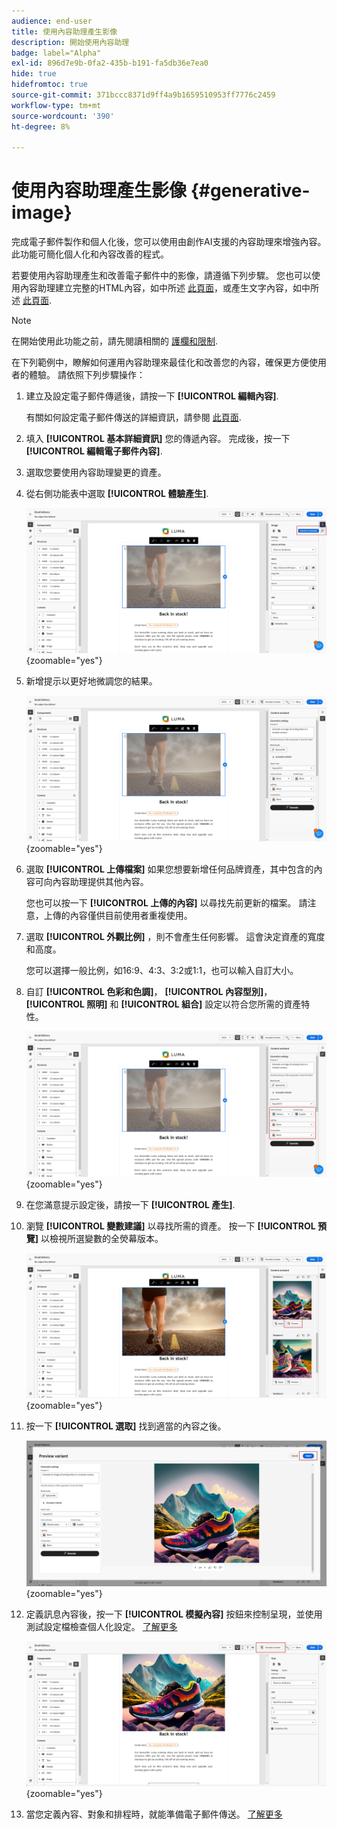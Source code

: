 ```yaml
---
audience: end-user
title: 使用內容助理產生影像
description: 開始使用內容助理
badge: label="Alpha"
exl-id: 896d7e9b-0fa2-435b-b191-fa5db36e7ea0
hide: true
hidefromtoc: true
source-git-commit: 371bccc8371d9ff4a9b1659510953ff7776c2459
workflow-type: tm+mt
source-wordcount: '390'
ht-degree: 8%

---
```


# 使用內容助理產生影像 {#generative-image}

完成電子郵件製作和個人化後，您可以使用由創作AI支援的內容助理來增強內容。 此功能可簡化個人化和內容改善的程式。

若要使用內容助理產生和改善電子郵件中的影像，請遵循下列步驟。 您也可以使用內容助理建立完整的HTML內容，如中所述 [此頁面](generative-email.md)，或產生文字內容，如中所述 [此頁面](generative-content.md).

>[!NOTE]
>
>在開始使用此功能之前，請先閱讀相關的 [護欄和限制](generative-gs.md#guardrails-and-limitations).

在下列範例中，瞭解如何運用內容助理來最佳化和改善您的內容，確保更方便使用者的體驗。 請依照下列步驟操作：

1. 建立及設定電子郵件傳遞後，請按一下 **[!UICONTROL 編輯內容]**.

   有關如何設定電子郵件傳送的詳細資訊，請參閱 [此頁面](../email/create-email-content.md).

1. 填入 **[!UICONTROL 基本詳細資訊]** 您的傳遞內容。 完成後，按一下 **[!UICONTROL 編輯電子郵件內容]**.

1. 選取您要使用內容助理變更的資產。

1. 從右側功能表中選取 **[!UICONTROL 體驗產生]**.

   ![](assets/image-genai-1.png){zoomable=&quot;yes&quot;}

1. 新增提示以更好地微調您的結果。

   ![](assets/image-genai-2.png){zoomable=&quot;yes&quot;}

1. 選取 **[!UICONTROL 上傳檔案]** 如果您想要新增任何品牌資產，其中包含的內容可向內容助理提供其他內容。

   您也可以按一下 **[!UICONTROL 上傳的內容]** 以尋找先前更新的檔案。 請注意，上傳的內容僅供目前使用者重複使用。

1. 選取 **[!UICONTROL 外觀比例]** ，則不會產生任何影響。 這會決定資產的寬度和高度。

   您可以選擇一般比例，如16:9、4:3、3:2或1:1，也可以輸入自訂大小。

1. 自訂 **[!UICONTROL 色彩和色調]**， **[!UICONTROL 內容型別]**， **[!UICONTROL 照明]** 和 **[!UICONTROL 組合]** 設定以符合您所需的資產特性。

   ![](assets/image-genai-3.png){zoomable=&quot;yes&quot;}

1. 在您滿意提示設定後，請按一下 **[!UICONTROL 產生]**.

1. 瀏覽 **[!UICONTROL 變數建議]** 以尋找所需的資產。 按一下 **[!UICONTROL 預覽]** 以檢視所選變數的全熒幕版本。

   ![](assets/image-genai-5.png){zoomable=&quot;yes&quot;}

1. 按一下 **[!UICONTROL 選取]** 找到適當的內容之後。

   ![](assets/image-genai-6.png){zoomable=&quot;yes&quot;}

1. 定義訊息內容後，按一下 **[!UICONTROL 模擬內容]** 按鈕來控制呈現，並使用測試設定檔檢查個人化設定。  [了解更多](../preview-test/preview-content.md)

   ![](assets/image-genai-7.png){zoomable=&quot;yes&quot;}

1. 當您定義內容、對象和排程時，就能準備電子郵件傳送。 [了解更多](../monitor/prepare-send.md)

